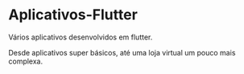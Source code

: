 # Aplicativos-Flutter
Vários aplicativos desenvolvidos em flutter.

Desde aplicativos super básicos, até uma loja virtual um pouco mais complexa.
